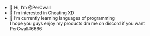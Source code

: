 - 👋 Hi, I’m @PerCwall
- 👀 I’m interested in Cheating XD  
- 🌱 I’m currently learning languages of programming  
      I hope you guys enjoy my products
      dm me on discord if you want PerCwall#6666
